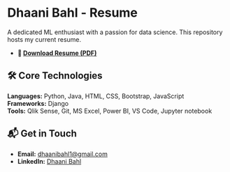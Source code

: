 # Dhaani Bahl - Resume

A dedicated ML enthusiast with a passion for data science. This repository hosts my current resume.

*   **📄 [Download Resume (PDF)](.https://github.com/DHAANIBAHL/Resume/blob/main/DHAANI_BAHL%28Off_Campus%29.pdf)**

## 🛠️ Core Technologies

**Languages:** Python, Java, HTML, CSS, Bootstrap, JavaScript   
**Frameworks:** Django  
**Tools:** Qlik Sense, Git, MS Excel, Power BI, VS Code, Jupyter notebook 

## 📬 Get in Touch

- **Email:** [dhaanibahl1@gmail.com](mailto:dhaanibahl1@gmail.com)
- **LinkedIn:** [Dhaani Bahl](https://www.linkedin.com/in/dhaani-bahl-15923024b/)
